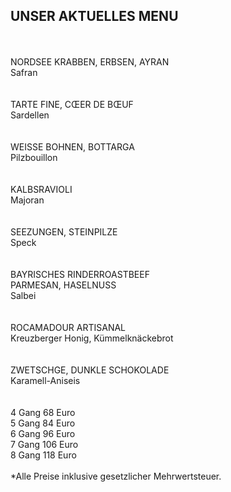 ## UNSER AKTUELLES MENU  
<br>
<br>
NORDSEE KRABBEN, ERBSEN, AYRAN<br>
Safran<br>
<br>
<br>
TARTE FINE, CŒER DE BŒUF<br>
Sardellen<br>
<br>
<br>
WEISSE BOHNEN, BOTTARGA<br>
Pilzbouillon<br>
<br>
<br>
KALBSRAVIOLI<br>
Majoran<br>
<br>
<br>
SEEZUNGEN, STEINPILZE<br>
Speck<br>
<br>
<br>
BAYRISCHES RINDERROASTBEEF<br>
PARMESAN, HASELNUSS<br>
Salbei<br>
<br>
<br>
ROCAMADOUR ARTISANAL<br>
Kreuzberger Honig, Kümmelknäckebrot<br>
<br>
<br>
ZWETSCHGE, DUNKLE SCHOKOLADE<br>
Karamell-Aniseis<br>
<br>
<br>
4 Gang 68 Euro<br>
5 Gang 84 Euro<br>
6 Gang 96 Euro<br>
7 Gang 106 Euro<br>
8 Gang 118 Euro<br>
<br>
*Alle Preise inklusive gesetzlicher Mehrwertsteuer.
